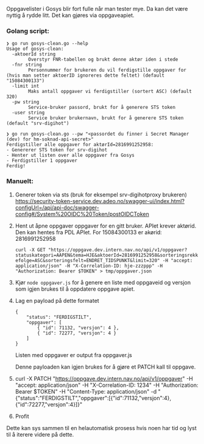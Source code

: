 
Oppgavelister i Gosys blir fort fulle når man tester mye. 
Da kan det være nyttig å rydde litt. Det kan gjøres via oppgaveapiet.


### Golang script:

```shell
❯ go run gosys-clean.go --help
Usage of gosys-clean:
  -aktoerId string
    	Overstyr FNR-tabellen og brukt denne aktør iden i stede
  -fnr string
    	Personnummer for brukeren du vil ferdigstille oppgaver for (hvis man setter aktoerID ignoreres dette feltet) (default "15084300133")
  -limit int
    	Maks antall oppgaver vi ferdigstiller (sortert ASC) (default 320)
  -pw string
    	Service-bruker passord, brukt for å generere STS token
  -user string
    	Service bruker brukernavn, brukt for å generere STS token (default "srv-digihot")
```

```shell
❯ go run gosys-clean.go --pw "<passordet du finner i Secret Manager (dev) for hm-soknad-api-secret>"
Ferdigstiller alle oppgaver for aktørId=2816991252958:
- Genererer STS token for srv-digihot
- Henter ut listen over alle oppgaver fra Gosys
- Ferdigstiller 1 oppgaver
Ferdig!
```

### Manuelt:

1. Generer token via sts (bruk for eksempel srv-digihotproxy brukeren)
    https://security-token-service.dev.adeo.no/swagger-ui/index.html?configUrl=/api/api-doc/swagger-config#/System%20OIDC%20Token/postOIDCToken
2. Hent ut åpne oppgaver oppgaver for en gitt bruker. APIet krever aktørid. Den kan hentes fra PDL APIet. 
    For 15084300133 er akørid: 2816991252958

    `curl -X GET "https://oppgave.dev.intern.nav.no/api/v1/oppgaver?statuskategori=AAPEN&tema=HJE&aktoerId=2816991252958&sorteringsrekkefolge=ASC&sorteringsfelt=ENDRET_TIDSPUNKT&limit=320" -H "accept: application/json" -H "X-Correlation-ID: hje-zzzppp" -H "Authorization: Bearer $TOKEN" > tmp/oppgaver.json`

3. Kjør `node oppgaver.js` for å genere en liste med oppgaveid og versjon som igjen brukes til å oppdatere oppgave apiet. 
4. Lag en payload på dette formatet 

    ```
    {
        "status": "FERDIGSTILT",
        "oppgaver": [
            { "id": 71132, "versjon": 4 },
            { "id": 72277, "versjon": 4 }
        ]
    }
    ```

    Listen med oppgaver er output fra oppgaver.js

    Denne payloaden kan igjen brukes for å gjøre et PATCH kall til oppgave. 

5. curl -X PATCH "https://oppgave.dev.intern.nav.no/api/v1/oppgaver" -H  "accept: application/json" -H  "X-Correlation-ID: 1234" -H  "Authorization: Bearer $TOKEN" -H  "Content-Type: application/json" -d "{\"status\":\"FERDIGSTILT\",\"oppgaver\":[{\"id\":71132,\"versjon\":4},{\"id\":72277,\"versjon\":4}]}"

6. Profit

Dette kan sys sammen til en helautomatisk prosess hvis noen har tid og lyst til å iterere videre på dette. 




